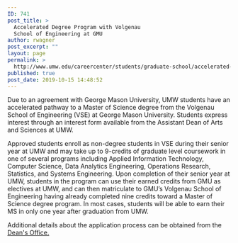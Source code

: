 ```yaml
---
ID: 741
post_title: >
  Accelerated Degree Program with Volgenau
  School of Engineering at GMU
author: rwagner
post_excerpt: ""
layout: page
permalink: >
  http://www.umw.edu/careercenter/students/graduate-school/accelerated-degree-program-with-volgenau-school-of-engineering-at-gmu/
published: true
post_date: 2019-10-15 14:48:52
---
```

Due to an agreement with George Mason University, UMW students have an accelerated pathway to a Master of Science degree from the Volgenau School of Engineering (VSE) at George Mason University. Students express interest through an interest form available from the Assistant Dean of Arts and Sciences at UMW.

Approved students enroll as non-degree students in VSE during their senior year at UMW and may take up to 9-credits of graduate level coursework in one of several programs including Applied Information Technology, Computer Science, Data Analytics Engineering, Operations Research, Statistics, and Systems Engineering. Upon completion of their senior year at UMW, students in the program can use their earned credits from GMU as electives at UMW, and can then matriculate to GMU’s Volgenau School of Engineering having already completed nine credits toward a Master of Science degree program. In most cases, students will be able to earn their MS in only one year after graduation from UMW.

Additional details about the application process can be obtained from the <a href="https://cas.umw.edu/cas-deans-office/">Dean's Office.</a>